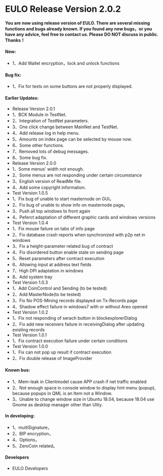 <h1>EULO Release Version 2.0.2</h1>

<h4>You are now using release version of EULO. There are several missing functions and bugs already known. If you found any new bugs，or you have any advice, feel free to contact us. Please DO NOT discuss in public. Thanks！</h4>

<h4>New:</h4>
<ul>
<li>1、Add Wallet encryption，lock and unlock functions</li>
</ul>

<h4>Bug fix:</h4>
<ul>
<li>1、Fix for texts on some buttons are not properly displayed.</li>
</ul>

<h4>Earlier Updates:</h4>
<ul>
<li>Release Version 2.0.1</li>
<li>1、BCK Module in TestNet.</li>
<li>2、Integration of TestNet parameters.</li>
<li>3、One click change between MainNet and TestNet.</li>
<li>4、Add release log in help menu.</li>
<li>5、Amounts on index page can be selected by mouse now.</li>
<li>6、Some other functions.</li>
<li>7、Removed lots of debug messages.</li>
<li>8、Some bug fix.</li>
<li>Release Version 2.0.0</li>
<li>1、Some menus' width not enough.</li>
<li>2、Some menus are not responding under certain circumstance</li>
<li>3、English version of ReadMe file.</li>
<li>4、Add some copyright information.</li>
<li>Test Version 1.0.5</li>
<li>1、Fix bug of unable to start masternode on GUI。</li>
<li>2、Fix bug of unable to show info on masternode page。</li>
<li>3、Push all top windows to front again </li>
<li>4、Peferct adaptation of different graphic cards and windows versions</li>
<li>Test Version 1.0.4</li>
<li>1、Fix mouse failure on tabs of info page</li>
<li>2、Fix database crash reports when synchronized with p2p net in windows</li>
<li>3、Fix a height-parameter related bug of contract</li>
<li>4、Fix disordered button enable state on sending page</li>
<li>5、Reset parameters after contract execution</li>
<li>6、Allowing input at address text fields</li>
<li>7、High DPI adaptation in windows</li>
<li>8、Add system tray</li>
<li>Test Version 1.0.3</li>
<li>1、Add CoinControl and Sending (to be tested)</li>
<li>2、Add MasterNode(to be tested)</li>
<li>3、Fix No POS-Mining records displayed on Tx-Records page</li>
<li>4、Shadow effect failure in windows7 with or without Areo opened</li>
<li>Test Version 1.0.2</li>
<li>1、Fix not responding of serach button in blockexplorerDialog</li>
<li>2、Fix add new receivers failure in receivingDialog after updating existing records</li>
<li>Test Version 1.0.1</li>
<li>1、Fix contract execution failure under certain conditions</li>
<li>Test Version 1.0.0</li>
<li>1、Fix can not pop up result if contract execution</li>
<li>2、Fix double release of ImageProvider</li>
</ul>

<h4>Known bus:</h4>
<ul>
<li>1、Mem-leak in Clientmodel cause APP crash if net traffic enabled</li>
<li>2、Not enough space in console window to display hint menu (popup), because popups in QML is an Item not a Window.</li>
<li>3、Unable to change window size in Ubuntu 18.04, because 18.04 use Gnome as desktop manager other than Ulity.</li>
</ul>

<h4>In developing:</h4>
<ul>
<li>1、multiSignature，</li>
<li>2、BIP encryption，</li>
<li>4、Options，</li>
<li>5、ZeroCoin related。</li>
</ul>



<h4>Developers</h4>
<ul>
<li>EULO Developers</li>
</ul>

